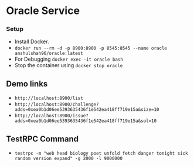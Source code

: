 # Oracle Service

### Setup

  - Install Docker.
  - ```docker run --rm -d -p 8900:8900 -p 8545:8545 --name oracle anshulshah96/oracle:latest```
  - For Debugging ```docker exec -it oracle bash```
  - Stop the container using ```docker stop oracle```

## Demo links

  - ```http://localhost:8900/list```
  - ```http://localhost:8900/challenge?adds=0xea0b1d06ee5393635436f1e542ea418ff719e15a&size=10```
  - ```http://localhost:8900/issue?adds=0xea0b1d06ee5393635436f1e542ea418ff719e15a&sol=10```

## TestRPC Command

  - ```testrpc -m "web head biology poet unfold fetch danger tonight sick random version expand" -g 2000 -l 9000000```